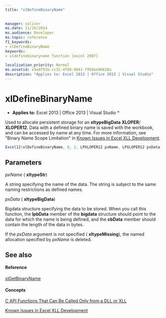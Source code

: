 ```yaml
---
title: "xlDefineBinaryName"
 
 
manager: soliver
ms.date: 11/16/2014
ms.audience: Developer
ms.topic: reference
f1_keywords:
- xlDefineBinaryName
keywords:
- xldefinebinaryname function [excel 2007]
 
localization_priority: Normal
ms.assetid: e3e8f91b-cc31-4f09-9941-f950ae96820a
description: "Applies to: Excel 2013 | Office 2013 | Visual Studio"
---
```


# xlDefineBinaryName

 * **Applies to:** Excel 2013 | Office 2013 | Visual Studio * 
  
Used to allocate persistent storage for an **xltypeBigData** **XLOPER**/ **XLOPER12**. Data with a defined binary name is saved with the workbook, and can be accessed by name at any time. For more information, see "Binary Name Scope Limitation" in [Known Issues in Excel XLL Development](known-issues-in-excel-xll-development.md).
  
```cs
Excel12(xlDefineBinaryName, 0, 2, LPXLOPER12 pxName, LPXLOPER12 pxData);
```

## Parameters

 _pxName_ ( **xltypeStr**)
  
A string specifying the name of the data. The string is subject to the same naming restrictions as defined names.
  
 _pxData_ ( **xltypeBigData**)
  
Bigdata structure specifying the data to be stored. When you call this function, the **lpbData** member of the **bigdata** structure should point to the data for which the name is being defined, and the **cbData** member should contain the length of the data in bytes. 
  
If the  _pxData_ argument is not specified ( **xltypeMissing**), the named allocation specified by  _pxName_ is deleted. 
  
## See also

#### Reference

[xlGetBinaryName](xlgetbinaryname.md)
#### Concepts

[C API Functions That Can Be Called Only from a DLL or XLL](c-api-functions-that-can-be-called-only-from-a-dll-or-xll.md)
  
[Known Issues in Excel XLL Development](known-issues-in-excel-xll-development.md)

